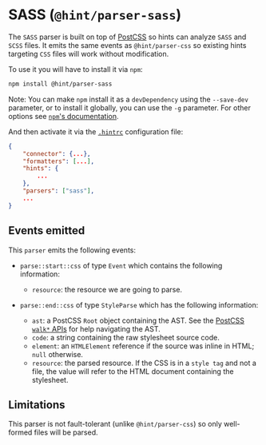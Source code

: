 # SASS (`@hint/parser-sass`)

The `SASS` parser is built on top of [PostCSS][postcss] so hints can
analyze `SASS` and `SCSS` files. It emits the same events as
`@hint/parser-css` so existing hints targeting `CSS` files will work
without modification.

To use it you will have to install it via `npm`:

```bash
npm install @hint/parser-sass
```

Note: You can make `npm` install it as a `devDependency` using the
`--save-dev` parameter, or to install it globally, you can use the
`-g` parameter. For other options see [`npm`'s
documentation](https://docs.npmjs.com/cli/install).

And then activate it via the [`.hintrc`][hintrc] configuration file:

```json
{
    "connector": {...},
    "formatters": [...],
    "hints": {
        ...
    },
    "parsers": ["sass"],
    ...
}
```

## Events emitted

This `parser` emits the following events:

* `parse::start::css` of type `Event` which contains the following information:

  * `resource`: the resource we are going to parse.

* `parse::end::css` of type `StyleParse` which has the following information:

  * `ast`: a PostCSS `Root` object containing the AST.
    See the [PostCSS `walk*` APIs][postcss-walk] for help navigating
    the AST.
  * `code`: a string containing the raw stylesheet source code.
  * `element`: an `HTMLElement` reference if the source was inline
    in HTML; `null` otherwise.
  * `resource`: the parsed resource. If the CSS is in a `style tag`
    and not a file, the value will refer to the HTML document containing
    the stylesheet.

## Limitations

This parser is not fault-tolerant (unlike `@hint/parser-css`) so only
well-formed files will be parsed.

<!-- Link labels: -->

[hintrc]: https://webhint.io/docs/user-guide/configuring-webhint/summary/
[postcss]: https://postcss.org/
[postcss-walk]: https://api.postcss.org/Container.html#walk
